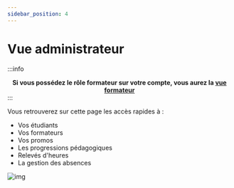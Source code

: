 ```yaml
---
sidebar_position: 4
---
```


# Vue administrateur

:::info
**<center>Si vous possédez le rôle formateur sur votre compte, vous aurez la [vue formateur](./vue-formateur.md)</center>**
:::

Vous retrouverez sur cette page les accès rapides à :

- Vos étudiants
- Vos formateurs
- Vos promos
- Les progressions pédagogiques
- Relevés d'heures
- La gestion des absences

![img](https://placehold.co/600x400)
